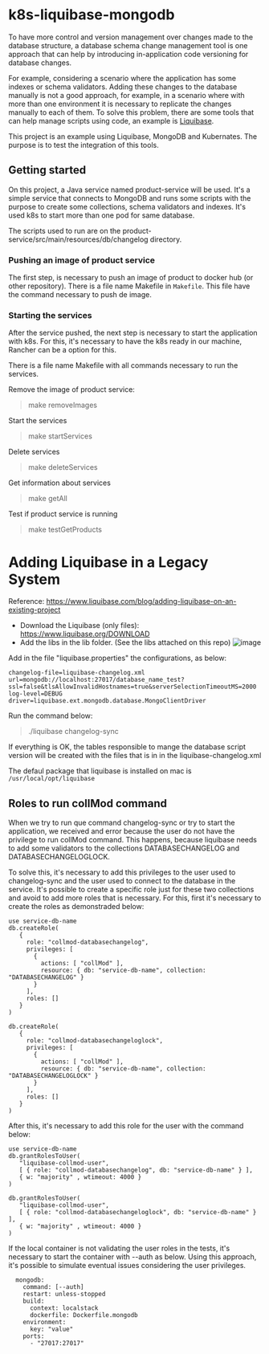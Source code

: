 # k8s-liquibase-mongodb
To have more control and version management over changes made to the database structure, a database schema change management tool is one approach that can help by introducing in-application code versioning for database changes.

For example, considering a scenario where the application has some indexes or schema validators. Adding these changes to the database manually is not a good approach, for example, in a scenario where with more than one environment it is necessary to replicate the changes manually to each of them. To solve this problem, there are some tools that can help manage scripts using code, an example is [Liquibase](https://www.liquibase.org/).

This project is an example using Liquibase, MongoDB and Kubernates. The purpose is to test the integration of this tools.

## Getting started
On this project, a Java service named product-service will be used. It's a simple service that connects to MongoDB and runs some scripts with the purpose to create some collections, schema validators and indexes. It's used k8s to start more than one pod for same database.

The scripts used to run are on the product-service/src/main/resources/db/changelog directory.

### Pushing an image of product service
The first step, is necessary to push an image of product to docker hub (or other repository). There is a file name Makefile in `Makefile`. This file have the command necessary to push de image.

### Starting the services
After the service pushed, the next step is necessary to start the application with k8s. For this, it's necessary to have the k8s ready in our machine, Rancher can be a option for this.

There is a file name Makefile with all commands necessary to run the services.

Remove the image of product service:
> make removeImages

Start the services
> make startServices

Delete services
> make deleteServices

Get information about services
> make getAll

Test if product service is running
> make testGetProducts

# Adding Liquibase in a Legacy System
Reference: https://www.liquibase.com/blog/adding-liquibase-on-an-existing-project

- Download the Liquibase (only files): https://www.liquibase.org/DOWNLOAD
- Add the libs in the lib folder. (See the libs attached on this repo)
![image](https://github.com/augustocolombelli/k8s-liquibase-mongodb/assets/20463205/7f9847c7-8c3a-4f62-aa5f-a33b0152cbf9)


Add in the file "liquibase.properties" the configurations, as below:
```
changelog-file=liquibase-changelog.xml
url=mongodb://localhost:27017/database_name_test?ssl=false&tlsAllowInvalidHostnames=true&serverSelectionTimeoutMS=2000
log-level=DEBUG
driver=liquibase.ext.mongodb.database.MongoClientDriver
```
Run the command below:
> ./liquibase changelog-sync

If everything is OK, the tables responsible to mange the database script version will be created with the files that is in in the liquibase-changelog.xml

The defaul package that liquibase is installed on mac is `/usr/local/opt/liquibase`

## Roles to run collMod command
When we try to run que command changelog-sync or try to start the application, we received and error because the user do not have the privilege to run collMod command. This happens, because liquibase needs to add some validators to the collections DATABASECHANGELOG and DATABASECHANGELOGLOCK.

To solve this, it's necessary to add this privileges to the user used to changelog-sync and the user used to connect to the database in the service. It's possible to create a specific role just for these two collections and avoid to add more roles that is necessary. For this, first it's necessary to create the roles as demonstraded below:

```
use service-db-name
db.createRole(
   {
     role: "collmod-databasechangelog", 
     privileges: [
       {
         actions: [ "collMod" ],
         resource: { db: "service-db-name", collection: "DATABASECHANGELOG" }
       }
     ],
     roles: []
   }
)
```
```
db.createRole(
   {
     role: "collmod-databasechangeloglock", 
     privileges: [
       {
         actions: [ "collMod" ],
         resource: { db: "service-db-name", collection: "DATABASECHANGELOGLOCK" }
       }
     ],
     roles: []
   }
)
```
After this, it's necessary to add this role for the user with the command below:
```
use service-db-name
db.grantRolesToUser(
   "liquibase-collmod-user",
   [ { role: "collmod-databasechangelog", db: "service-db-name" } ],
   { w: "majority" , wtimeout: 4000 }
)
```
```
db.grantRolesToUser(
   "liquibase-collmod-user",
   [ { role: "collmod-databasechangeloglock", db: "service-db-name" } ],
   { w: "majority" , wtimeout: 4000 }
)
```
If the local container is not validating the user roles in the tests, it's necessary to start the container with --auth as below. Using this approach, it's possible to simulate eventual issues considering the user privileges.
```
  mongodb:
    command: [--auth]
    restart: unless-stopped
    build:
      context: localstack
      dockerfile: Dockerfile.mongodb
    environment:
      key: "value"
    ports:
      - "27017:27017"
```


